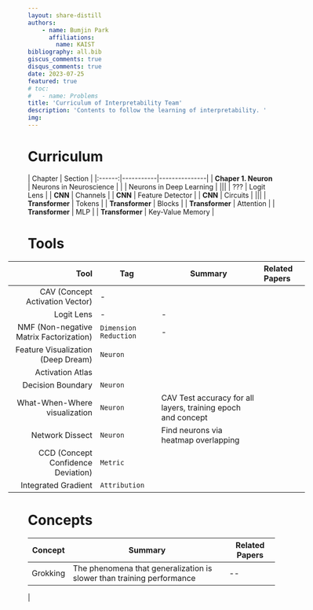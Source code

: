 ```yaml
---
layout: share-distill
authors: 
    - name: Bumjin Park
      affiliations:
        name: KAIST
bibliography: all.bib
giscus_comments: true
disqus_comments: true
date: 2023-07-25
featured: true
# toc:
#   - name: Problems
title: 'Curriculum of Interpretability Team'
description: 'Contents to follow the learning of interpretability. '
img:
---
```



# Curriculum 


| Chapter |  Section |
|:------:|-----------|---------------|
| **Chaper 1. Neuron** | Neurons in Neuroscience |
|     |  Neurons in Deep Learning |
|||
|  ???   |  Logit Lens |
| **CNN** | Channels | 
| **CNN** | Feature Detector | 
| **CNN** | Circuits | 
|||
| **Transformer**       |   Tokens      | 
| **Transformer**       |   Blocks      | 
| **Transformer**       |   Attention         | 
| **Transformer**       |   MLP               | 
| **Transformer**       |   Key-Value Memory  | 




# Tools 

<div style="display:block; grid-column:middle; width:120%;margin-left:-40px;padding-right:50px;" markdown="1" >
<!-- <div style="display:block;  width:100%" markdown="1" > -->

| Tool | Tag |   Summary  | Related Papers |
|-----:|-----------|---------------|:---| 
| CAV (Concept Activation Vector) |  - |  <d-cite key="mcgrath2022acquisition"/> |
| Logit Lens | - | - | 
| NMF (Non-negative Matrix Factorization) | `Dimension Reduction`  | - | 
| Feature Visualization (Deep Dream) |  `Neuron` |
| Activation Atlas |   
| Decision Boundary |  `Neuron`  | 
| What-When-Where visualization  | `Neuron` | CAV Test accuracy  for all layers, training epoch and concept    | <d-cite key="mcgrath2022acquisition"/> | 
| Network Dissect | `Neuron`  | Find neurons via heatmap overlapping | |
| CCD (Concept Confidence Deviation) |`Metric` |  | <d-cite key="patel2023conceptbed">
| Integrated Gradient | `Attribution`| 

</div>


# Concepts 

| Concept | Summary | Related Papers | 
| --------|--------|--------|
| Grokking | The phenomena that generalization is slower than training performance|  -- |
| 


